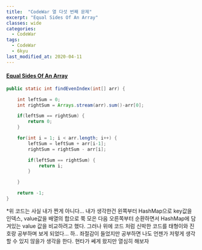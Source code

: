 ```yaml
---
title:  "CodeWar 열 다섯 번째 문제"
excerpt: "Equal Sides Of An Array"
classes: wide
categories:
  - CodeWar
tags:
  - CodeWar
  - 6kyu
last_modified_at: 2020-04-11
---
```


#### [Equal Sides Of An Array](https://www.codewars.com/kata/5679aa472b8f57fb8c000047)

```java
public static int findEvenIndex(int[] arr) {

    int leftSum = 0;
    int rightSum = Arrays.stream(arr).sum()-arr[0];

    if(leftSum == rightSum) {
        return 0;
    }

    for(int i = 1; i < arr.length; i++) {
        leftSum = leftSum + arr[i-1];
        rightSum = rightSum - arr[i];

        if(leftSum == rightSum) {
            return i;
        }

    }

    return -1;
}
```

*위 코드는 사실 내가 짠게 아니다...  내가 생각한건 왼쪽부터 HashMap으로 key값을 인덱스, value값을 배열의 합으로 쭉 모은 다음 오른쪽부터 순환하면서 HashMap에 담겨있는 value 값을 비교하려고 했다. 그러나 위에 코드 처럼 신박한 코드를 태형이와 진호랑 공부하며 보게 되었다... 하.. 좌절감이 들었지만 공부하면 나도 언젠가 저렇게 생각 할 수 있지 않을가 생각을 한다. 현타가 쎄게 왔지만 열심히 해보자